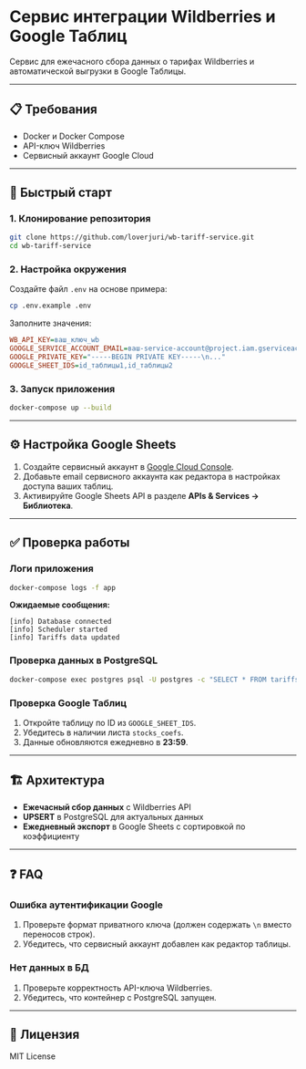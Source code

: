 # Сервис интеграции Wildberries и Google Таблиц

Сервис для ежечасного сбора данных о тарифах Wildberries и автоматической выгрузки в Google Таблицы.

---

## 📋 Требования
- Docker и Docker Compose
- API-ключ Wildberries
- Сервисный аккаунт Google Cloud

---

## 🚀 Быстрый старт

### 1. Клонирование репозитория
```bash
git clone https://github.com/loverjuri/wb-tariff-service.git
cd wb-tariff-service
```

### 2. Настройка окружения
Создайте файл `.env` на основе примера:
```bash
cp .env.example .env
```
Заполните значения:
```ini
WB_API_KEY=ваш_ключ_wb
GOOGLE_SERVICE_ACCOUNT_EMAIL=ваш-service-account@project.iam.gserviceaccount.com
GOOGLE_PRIVATE_KEY="-----BEGIN PRIVATE KEY-----\n..."
GOOGLE_SHEET_IDS=id_таблицы1,id_таблицы2
```

### 3. Запуск приложения
```bash
docker-compose up --build
```

---

## ⚙️ Настройка Google Sheets
1. Создайте сервисный аккаунт в [Google Cloud Console](https://console.cloud.google.com/).
2. Добавьте email сервисного аккаунта как редактора в настройках доступа ваших таблиц.
3. Активируйте Google Sheets API в разделе **APIs & Services → Библиотека**.

---

## ✅ Проверка работы

### Логи приложения
```bash
docker-compose logs -f app
```
**Ожидаемые сообщения:**
```
[info] Database connected
[info] Scheduler started
[info] Tariffs data updated
```

### Проверка данных в PostgreSQL
```bash
docker-compose exec postgres psql -U postgres -c "SELECT * FROM tariffs;"
```

### Проверка Google Таблиц
1. Откройте таблицу по ID из `GOOGLE_SHEET_IDS`.
2. Убедитесь в наличии листа `stocks_coefs`.
3. Данные обновляются ежедневно в **23:59**.

---

## 🏗️ Архитектура
- **Ежечасный сбор данных** с Wildberries API
- **UPSERT** в PostgreSQL для актуальных данных
- **Ежедневный экспорт** в Google Sheets с сортировкой по коэффициенту

---

## ❓ FAQ

### Ошибка аутентификации Google
1. Проверьте формат приватного ключа (должен содержать `\n` вместо переносов строк).
2. Убедитесь, что сервисный аккаунт добавлен как редактор таблицы.

### Нет данных в БД
1. Проверьте корректность API-ключа Wildberries.
2. Убедитесь, что контейнер с PostgreSQL запущен.

---

## 📄 Лицензия
MIT License
```